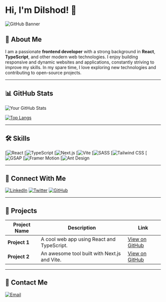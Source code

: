 # Hi, I'm Dilshod! 👋

![GitHub Banner](https://yourimageurl.com/banner.jpg) 

## 🚀 About Me

I am a passionate **frontend developer** with a strong background in **React**, **TypeScript**, and other modern web technologies. I enjoy building responsive and dynamic websites and applications, constantly striving to improve my skills. In my spare time, I love exploring new technologies and contributing to open-source projects.

---

## 📊 GitHub Stats

![Your GitHub Stats](https://github-readme-stats.vercel.app/api?username=yourusername&show_icons=true&theme=radical)

[![Top Langs](https://github-readme-stats.vercel.app/api/top-langs/?username=yourusername&layout=compact&theme=radical)](https://github.com/yourusername)

---

## 🛠️ Skills

 [![React](https://img.shields.io/badge/React-20232A?style=for-the-badge&logo=react&logoColor=61DAFB) 
 [![TypeScript](https://img.shields.io/badge/TypeScript-007ACC?style=for-the-badge&logo=typescript&logoColor=white)
 [![Next.js](https://img.shields.io/badge/Next.js-000000?style=for-the-badge&logo=nextdotjs&logoColor=white) 
 [![Vite](https://img.shields.io/badge/Vite-646CFF?style=for-the-badge&logo=vite&logoColor=white)
 [![SASS](https://img.shields.io/badge/SASS-CC6699?style=for-the-badge&logo=sass&logoColor=white) 
 [![Tailwind CSS](https://img.shields.io/badge/Tailwind_CSS-38B2AC?style=for-the-badge&logo=tailwind-css&logoColor=white) 
 [![GSAP](https://img.shields.io/badge/GSAP-88CE02?style=for-the-badge&logo=greensock&logoColor=white) 
 [![Framer Motion](https://img.shields.io/badge/Framer_Motion-0055FF?style=for-the-badge&logo=framer&logoColor=white)
 [![Ant Design](https://img.shields.io/badge/Ant_Design-0170FE?style=for-the-badge&logo=antdesign&logoColor=white) 

---

## 🔗 Connect With Me

[![LinkedIn](https://img.shields.io/badge/LinkedIn-0077B5?style=for-the-badge&logo=linkedin&logoColor=white)](https://www.linkedin.com/in/yourprofile) 
[![Twitter](https://img.shields.io/badge/Twitter-1DA1F2?style=for-the-badge&logo=twitter&logoColor=white)](https://twitter.com/yourprofile) 
[![GitHub](https://img.shields.io/badge/GitHub-100000?style=for-the-badge&logo=github&logoColor=white)](https://github.com/yourprofile)

---

## 🚧 Projects

| Project Name | Description | Link |
|--------------|-------------|------|
| **Project 1** | A cool web app using React and TypeScript. | [View on GitHub](https://github.com/yourusername/project1) |
| **Project 2** | An awesome tool built with Next.js and Vite. | [View on GitHub](https://github.com/yourusername/project2) |

---

## 📧 Contact Me

[![Email](https://img.shields.io/badge/Email-Me-EA4335?style=for-the-badge&logo=gmail&logoColor=white)](mailto:dilshodadilbekov456@gmail.com)
